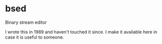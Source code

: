 # bsed
Binary stream editor

I wrote this in 1989 and haven't touched it since.  I make it available
here in case it is useful to someone.
